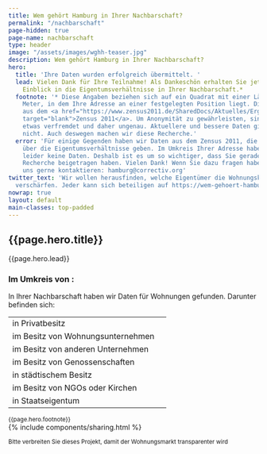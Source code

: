 ```yaml
---
title: Wem gehört Hamburg in Ihrer Nachbarschaft?
permalink: "/nachbarschaft"
page-hidden: true
page-name: nachbarschaft
type: header
image: "/assets/images/wghh-teaser.jpg"
description: Wem gehört Hamburg in Ihrer Nachbarschaft?
hero:
  title: 'Ihre Daten wurden erfolgreich übermittelt. '
  lead: Vielen Dank für Ihre Teilnahme! Als Dankeschön erhalten Sie jetzt einen ersten
    Einblick in die Eigentumsverhältnisse in Ihrer Nachbarschaft.*
  footnote: '* Diese Angaben beziehen sich auf ein Quadrat mit einer Länge von 100x100
    Meter, in dem Ihre Adresse an einer festgelegten Position liegt. Die Daten stammen
    aus dem <a href="https://www.zensus2011.de/SharedDocs/Aktuelles/Ergebnisse/DemografischeGrunddaten.html?nn=3065474"
    target="blank">Zensus 2011</a>. Um Anonymität zu gewährleisten, sind manche Daten
    etwas verfremdet und daher ungenau. Aktuellere und bessere Daten gibt es derzeit
    nicht. Auch deswegen machen wir diese Recherche.'
  error: 'Für einige Gegenden haben wir Daten aus dem Zensus 2011, die grob Auskunft
    über die Eigentumsverhältnisse geben. Im Umkreis Ihrer Adresse haben wir allerdings
    leider keine Daten. Deshalb ist es um so wichtiger, dass Sie gerade zu unserer
    Recherche beigetragen haben. Vielen Dank! Wenn Sie dazu fragen haben, können Sie
    uns gerne kontaktieren: hamburg@correctiv.org'
twitter_text: 'Wir wollen herausfinden, welche Eigentümer die Wohnungskrise in Hamburg
  verschärfen. Jeder kann sich beteiligen auf https://wem-gehoert-hamburg.de #WemGehoertHamburg'
nowrap: true
layout: default
main-classes: top-padded
---
```


  <div class="hero">
    <div id="background" class="background" style="background-image: url('assets/images/Bild1.jpg')">
      <div id="main" class="main results-content">
        <h2>{{page.hero.title}}</h2>
        <p id="lead">{{page.hero.lead}}</p>
        <h3 id="table-header">Im Umkreis von <span id="address"></span>:</h3>
        <p class="results-description">In Ihrer Nachbarschaft haben wir Daten für
          <span id="flats_total"></span> Wohnungen gefunden. Darunter befinden sich:</p>
          <table class="results">
            <tr><td>in Privatbesitz</td><td id="flats_private_owned"></td></tr>
            <tr><td>im Besitz von Wohnungsunternehmen</td><td id="flats_private_company_owned"></td></tr>
            <tr><td>im Besitz von anderen Unternehmen</td><td id="flats_other_private_company_owned"></td></tr>
            <tr><td>im Besitz von Genossenschaften</td><td id="flats_cooperative_owned"></td></tr>
            <tr><td>in städtischem Besitz</td><td id="flats_public_body_owned"></td></tr>
            <tr><td>im Besitz von NGOs oder Kirchen</td><td id="flats_ngo_church_owned"></td></tr>
            <tr><td>in Staatseigentum</td><td id="flats_state_owned"></td></tr>
          </table>
          <div class="footnote"><small>{{page.hero.footnote}}</small></div>
         {% include components/sharing.html %}
          <p><small>Bitte verbreiten Sie dieses Projekt, damit der Wohnungsmarkt transparenter wird</small></p>
      </div>
    </div>

<script>
function handleResponse(request, street, number) {
      if (request.readyState == 4) {
        if (request.status == 200) {
          var response = JSON.parse(request.responseText);
          if (response.data != null) {
            for (var stat in response.data) {
              var element = document.getElementById(stat);
              if (element) element.innerText = response.data[stat];
            }
            document.getElementById("address").innerText = (street +" "+number);
            return "https://maps.googleapis.com/maps/api/staticmap?maptype=satellite&size=640x640&scale=2&zoom=17&center="+street+number+"HamburgGermany&key=AIzaSyCdGzleqAIZ5HK5ePdemM6MnPz2h-21oCk";
          }
        }
        document.getElementById("lead").style.display = "none";
        document.getElementById("main").innerText = "{{page.hero.error}}";
        document.getElementById("table-header").style.display = "none";
        return "assets/images/Bild2.jpg";
      }
};

function wem() {
    var street = getQueryVariable("street");
    var number = getQueryVariable("nr");
    var wghhXhttp = new XMLHttpRequest();
    wghhXhttp.onreadystatechange = function() {
      var request = this;
      var streetview = handleResponse(request, street, number);
      document.getElementById("background").style.backgroundImage = "url('"+streetview+"')";
    };
    wghhXhttp.open("GET", "https://wghh-census-api.apps.correctiv.org/"+window.location.search, true);
    wghhXhttp.send();
}
wem();

function getQueryVariable(variable) {
    var query = window.location.search.substring(1);
    var vars = query.split('&');
    for (var i = 0; i < vars.length; i++) {
        var pair = vars[i].split('=');
        if (decodeURIComponent(pair[0]) == variable) {
            return decodeURIComponent(pair[1]);
        }
    }
    console.log('Search variable %s not found.', variable);
}
</script>
